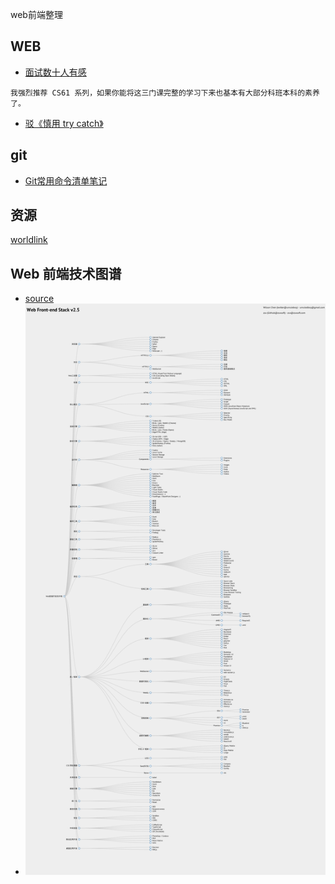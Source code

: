 web前端整理
## WEB
* [面试数十人有感](https://yuchengkai.cn/%E9%9D%A2%E8%AF%95%E6%95%B0%E5%8D%81%E4%BA%BA%E6%9C%89%E6%84%9F/)
```
我强烈推荐 CS61 系列，如果你能将这三门课完整的学习下来也基本有大部分科班本科的素养了。
```
* [驳《慎用 try catch》](https://juejin.im/post/5c199882f265da617464c745)


## git
* [Git常用命令清单笔记](https://segmentfault.com/a/1190000002479970)

## 资源
[worldlink](http://www.worldlink.com.cn/)

## Web 前端技术图谱
* [source](https://github.com/unruledboy/WebFrontEndStack)
* ![](./images/Web-Front-End-Stack.zh-cn.png)
